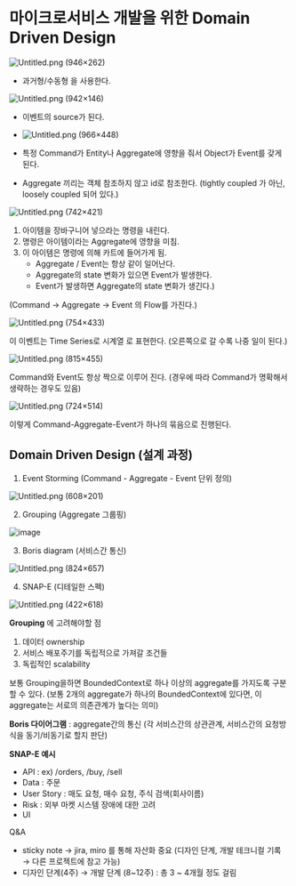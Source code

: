 # 마이크로서비스 개발을 위한 Domain Driven Design

![Untitled.png (946×262)](https://s3.us-west-2.amazonaws.com/secure.notion-static.com/c7b51b47-4058-4745-92c4-9c5565947145/Untitled.png?X-Amz-Algorithm=AWS4-HMAC-SHA256&X-Amz-Content-Sha256=UNSIGNED-PAYLOAD&X-Amz-Credential=AKIAT73L2G45EIPT3X45%2F20220804%2Fus-west-2%2Fs3%2Faws4_request&X-Amz-Date=20220804T050133Z&X-Amz-Expires=86400&X-Amz-Signature=cfac029e03d30468e598508f9597167941da35eafe7227b4544b39eef2e02e31&X-Amz-SignedHeaders=host&response-content-disposition=filename%20%3D%22Untitled.png%22&x-id=GetObject)

- 과거형/수동형 을 사용한다.

![Untitled.png (942×146)](https://s3.us-west-2.amazonaws.com/secure.notion-static.com/9e233003-0495-4570-bf8a-1e0671a7a548/Untitled.png?X-Amz-Algorithm=AWS4-HMAC-SHA256&X-Amz-Content-Sha256=UNSIGNED-PAYLOAD&X-Amz-Credential=AKIAT73L2G45EIPT3X45%2F20220804%2Fus-west-2%2Fs3%2Faws4_request&X-Amz-Date=20220804T050206Z&X-Amz-Expires=86400&X-Amz-Signature=b6a6fb46f3ae64a5a3214f4e47bc3b83d1e910131e7117af6710ff0afff0f24f&X-Amz-SignedHeaders=host&response-content-disposition=filename%20%3D%22Untitled.png%22&x-id=GetObject)

- 이벤트의 source가 된다.

- ![Untitled.png (966×448)](https://s3.us-west-2.amazonaws.com/secure.notion-static.com/94382963-999a-428c-b9ec-3d0c3f9e0509/Untitled.png?X-Amz-Algorithm=AWS4-HMAC-SHA256&X-Amz-Content-Sha256=UNSIGNED-PAYLOAD&X-Amz-Credential=AKIAT73L2G45EIPT3X45%2F20220804%2Fus-west-2%2Fs3%2Faws4_request&X-Amz-Date=20220804T050221Z&X-Amz-Expires=86400&X-Amz-Signature=20aa81df12b818b53c36c1339bbb21f111f00ecff0e7e51e716df3e6e7ec555c&X-Amz-SignedHeaders=host&response-content-disposition=filename%20%3D%22Untitled.png%22&x-id=GetObject)
- 특정 Command가 Entity나 Aggregate에 영향을 줘서 Object가 Event를 갖게 된다.
- Aggregate 끼리는 객체 참조하지 않고 id로 참조한다. (tightly coupled 가 아닌, loosely coupled 되어 있다.)

![Untitled.png (742×421)](https://s3.us-west-2.amazonaws.com/secure.notion-static.com/32ee2deb-1b85-48a2-bf20-6f7fb9b5ee57/Untitled.png?X-Amz-Algorithm=AWS4-HMAC-SHA256&X-Amz-Content-Sha256=UNSIGNED-PAYLOAD&X-Amz-Credential=AKIAT73L2G45EIPT3X45%2F20220804%2Fus-west-2%2Fs3%2Faws4_request&X-Amz-Date=20220804T050235Z&X-Amz-Expires=86400&X-Amz-Signature=d06509bbdf527dd88b946e259aa8b9c8a4fea0239d5bc7bab1b1f96cc3529eae&X-Amz-SignedHeaders=host&response-content-disposition=filename%20%3D%22Untitled.png%22&x-id=GetObject)

1. 아이템을 장바구니어 넣으라는 명령을 내린다.
2. 명령은 아이템이라는 Aggregate에 영향을 미침.
3. 이 아이템은 명령에 의해 카트에 들어가게 됨. 
    - Aggregate / Event는 항상 같이 일어난다.
    - Aggregate의 state 변화가 있으면 Event가 발생한다.
    - Event가 발생하면 Aggregate의 state 변화가 생긴다.)

(Command → Aggregate → Event 의 Flow를 가진다.)

![Untitled.png (754×433)](https://s3.us-west-2.amazonaws.com/secure.notion-static.com/d7f04367-9322-4e91-93aa-7db4531cc155/Untitled.png?X-Amz-Algorithm=AWS4-HMAC-SHA256&X-Amz-Content-Sha256=UNSIGNED-PAYLOAD&X-Amz-Credential=AKIAT73L2G45EIPT3X45%2F20220804%2Fus-west-2%2Fs3%2Faws4_request&X-Amz-Date=20220804T050245Z&X-Amz-Expires=86400&X-Amz-Signature=10fdb612cbe4ba155c36accbdf6a9a423cfaf92a9f00c1cc5a3647c3ae8266c3&X-Amz-SignedHeaders=host&response-content-disposition=filename%20%3D%22Untitled.png%22&x-id=GetObject)

이 이벤트는 Time Series로 시계열 로 표현한다. (오른쪽으로 갈 수록 나중 일이 된다.)

![Untitled.png (815×455)](https://s3.us-west-2.amazonaws.com/secure.notion-static.com/d2b84bef-8e07-4013-ba02-f63644669136/Untitled.png?X-Amz-Algorithm=AWS4-HMAC-SHA256&X-Amz-Content-Sha256=UNSIGNED-PAYLOAD&X-Amz-Credential=AKIAT73L2G45EIPT3X45%2F20220804%2Fus-west-2%2Fs3%2Faws4_request&X-Amz-Date=20220804T050312Z&X-Amz-Expires=86400&X-Amz-Signature=d41b5cba15c1d9829ee9e09753f8d1ffda4f1b5770ed7684b51812d61e1b33b0&X-Amz-SignedHeaders=host&response-content-disposition=filename%20%3D%22Untitled.png%22&x-id=GetObject)

Command와 Event도 항상 짝으로 이루어 진다. (경우에 따라 Command가 명확해서 생략하는 경우도 있음)

![Untitled.png (724×514)](https://s3.us-west-2.amazonaws.com/secure.notion-static.com/4d96d477-bfae-4ad4-bd25-16b242c60179/Untitled.png?X-Amz-Algorithm=AWS4-HMAC-SHA256&X-Amz-Content-Sha256=UNSIGNED-PAYLOAD&X-Amz-Credential=AKIAT73L2G45EIPT3X45%2F20220804%2Fus-west-2%2Fs3%2Faws4_request&X-Amz-Date=20220804T050329Z&X-Amz-Expires=86400&X-Amz-Signature=2fb951c3d149d370615f69faf384862f4370be7983bfaa89adefff62cc7a49f9&X-Amz-SignedHeaders=host&response-content-disposition=filename%20%3D%22Untitled.png%22&x-id=GetObject)

이렇게 Command-Aggregate-Event가 하나의 묶음으로 진행된다.

## Domain Driven Design (설계 과정)

1. Event Storming (Command - Aggregate - Event 단위 정의)

![Untitled.png (608×201)](https://s3.us-west-2.amazonaws.com/secure.notion-static.com/769afdb4-edb2-4986-b0a6-ca0d81cceb4e/Untitled.png?X-Amz-Algorithm=AWS4-HMAC-SHA256&X-Amz-Content-Sha256=UNSIGNED-PAYLOAD&X-Amz-Credential=AKIAT73L2G45EIPT3X45%2F20220804%2Fus-west-2%2Fs3%2Faws4_request&X-Amz-Date=20220804T050438Z&X-Amz-Expires=86400&X-Amz-Signature=c37d7ee265cb4000e5b5d3d5d6481c5d876c4823034c2ea4267f3e5acba82ef3&X-Amz-SignedHeaders=host&response-content-disposition=filename%20%3D%22Untitled.png%22&x-id=GetObject)

2. Grouping (Aggregate 그룹핑)

![image](https://user-images.githubusercontent.com/52458039/182768412-9b891769-7ee8-4c9f-9ff0-9abc14478501.png)

3. Boris diagram (서비스간 통신)

![Untitled.png (824×657)](https://s3.us-west-2.amazonaws.com/secure.notion-static.com/8e184085-e9ae-4cf6-8c10-901fba494d2f/Untitled.png?X-Amz-Algorithm=AWS4-HMAC-SHA256&X-Amz-Content-Sha256=UNSIGNED-PAYLOAD&X-Amz-Credential=AKIAT73L2G45EIPT3X45%2F20220804%2Fus-west-2%2Fs3%2Faws4_request&X-Amz-Date=20220804T050920Z&X-Amz-Expires=86400&X-Amz-Signature=c06a5937a82ddd5839bed9aaf013f652efd1ad151e193088947eae2b7af9bf3f&X-Amz-SignedHeaders=host&response-content-disposition=filename%20%3D%22Untitled.png%22&x-id=GetObject)

4. SNAP-E (디테일한 스펙)

![Untitled.png (422×618)](https://s3.us-west-2.amazonaws.com/secure.notion-static.com/d60b0797-bf23-4b7d-bcc9-d4cd4e81ac57/Untitled.png?X-Amz-Algorithm=AWS4-HMAC-SHA256&X-Amz-Content-Sha256=UNSIGNED-PAYLOAD&X-Amz-Credential=AKIAT73L2G45EIPT3X45%2F20220804%2Fus-west-2%2Fs3%2Faws4_request&X-Amz-Date=20220804T050929Z&X-Amz-Expires=86400&X-Amz-Signature=d2aa37d3c598c5921777174fc979c4f484ad624cfb419a880cbf0ef6e8a8d8d6&X-Amz-SignedHeaders=host&response-content-disposition=filename%20%3D%22Untitled.png%22&x-id=GetObject)

**Grouping** 에 고려해야할 점

1. 데이터 ownership
2. 서비스 배포주기를 독립적으로 가져갈 조건들
3. 독립적인 scalability

보통 Grouping을하면 BoundedContext로 하나 이상의 aggregate를 가지도록 구분할 수 있다. (보통 2개의 aggregate가 하나의 BoundedContext에 있다면, 이 aggregate는 서로의 의존관계가 높다는 의미)

**Boris 다이어그램** : aggregate간의 통신 (각 서비스간의 상관관계, 서비스간의 요청방식을 동기/비동기로 할지 판단)

**SNAP-E 예시**

- API : ex) /orders, /buy, /sell
- Data : 주문
- User Story : 매도 요청, 매수 요청, 주식 검색(회사이름)
- Risk : 외부 마켓 시스템 장애에 대한 고려
- UI

Q&A

- sticky note → jira, miro 를 통해 자산화 중요 (디자인 단계, 개발 테크니컬 기록 → 다른 프로젝트에 참고 가능)
- 디자인 단계(4주) → 개발 단계 (8~12주) : 총 3 ~ 4개월 정도 걸림
